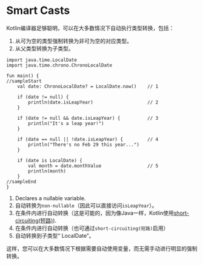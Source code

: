 # Smart Casts 


Kotlin编译器足够聪明，可以在大多数情况下自动执行类型转换，包括：

1. 从可为空的类型强制转换为非可为空的对应类型。
2. 从父类型转换为子类型。

```run-kotlin
import java.time.LocalDate
import java.time.chrono.ChronoLocalDate

fun main() {
//sampleStart
    val date: ChronoLocalDate? = LocalDate.now()    // 1
    
    if (date != null) {
        println(date.isLeapYear)                    // 2
    }
    
    if (date != null && date.isLeapYear) {          // 3
        println("It's a leap year!")
    }
    
    if (date == null || !date.isLeapYear) {         // 4
        println("There's no Feb 29 this year...")
    }
    
    if (date is LocalDate) {
        val month = date.monthValue                 // 5
        println(month)
    }
//sampleEnd
}

```

1. Declares a nullable variable.
2. 自动转换为`non-nullable`（因此可以直接访问`isLeapYear`）。
3. 在条件内进行自动转换（这是可能的，因为像Java一样，Kotlin使用[short-circuiting(短路)](https://en.wikipedia.org/wiki/Short-circuit_evaluation)).
4. 在条件内进行自动转换（也可通过`short-circuiting(短路)`启用）
5. 自动转换到子类型“ LocalDate”。

这样，您可以在大多数情况下根据需要自动使用变量，而无需手动进行明显的强制转换。